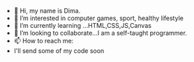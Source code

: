 - 👋 Hi, my name is Dima.
- 👀 I’m interested in computer games, sport, healthy lifestyle
- 🌱 I’m currently learning ...HTML,CSS,JS,Canvas
- 💞️ I’m looking to collaborate...I am a self-taught programmer.
- 📫 How to reach me:
- I'll send some of my code soon

